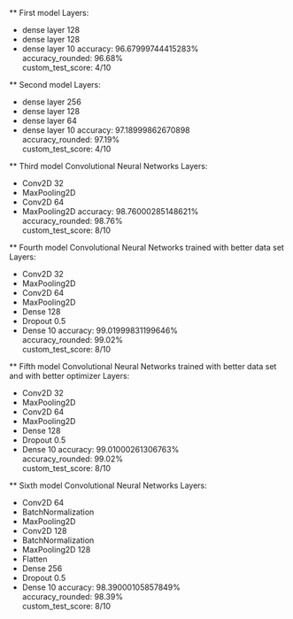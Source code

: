** First model
Layers: <br>
  * dense layer 128
  * dense layer 128
  * dense layer 10
accuracy: 96.67999744415283% <br>
accuracy_rounded: 96.68% <br>
custom_test_score: 4/10 <br>

** Second model
Layers: <br>
  * dense layer 256
  * dense layer 128
  * dense layer 64
  * dense layer 10
accuracy: 97.18999862670898 <br>
accuracy_rounded: 97.19% <br>
custom_test_score: 4/10

** Third model
Convolutional Neural Networks
Layers: <br>
  * Conv2D 32
  * MaxPooling2D
  * Conv2D 64
  * MaxPooling2D
accuracy: 98.76000285148621% <br>
accuracy_rounded: 98.76% <br>
custom_test_score: 8/10

** Fourth model
Convolutional Neural Networks trained with better data set
Layers: <br>
  * Conv2D 32
  * MaxPooling2D
  * Conv2D 64
  * MaxPooling2D
  * Dense 128
  * Dropout 0.5
  * Dense 10
accuracy: 99.01999831199646% <br>
accuracy_rounded: 99.02% <br>
custom_test_score: 8/10

** Fifth model
Convolutional Neural Networks trained with better data set and with better optimizer
Layers: <br>
  * Conv2D 32
  * MaxPooling2D
  * Conv2D 64
  * MaxPooling2D
  * Dense 128
  * Dropout 0.5
  * Dense 10
accuracy: 99.01000261306763% <br>
accuracy_rounded: 99.02% <br>
custom_test_score: 8/10

** Sixth model
Convolutional Neural Networks
Layers: <br>
  * Conv2D 64
  * BatchNormalization
  * MaxPooling2D
  * Conv2D 128
  * BatchNormalization
  * MaxPooling2D 128
  * Flatten
  * Dense 256
  * Dropout 0.5
  * Dense 10
accuracy: 98.39000105857849% <br>
accuracy_rounded: 98.39% <br>
custom_test_score: 8/10

